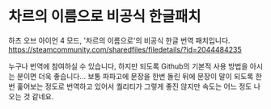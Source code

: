 # 차르의 이름으로 비공식 한글패치
하츠 오브 아이언 4 모드, '차르의 이름으로'의 비공식 한글 번역 패치입니다.
https://steamcommunity.com/sharedfiles/filedetails/?id=2044484235

누구나 번역에 참여하실 수 있습니다, 하지만 되도록 Github의 기본적 사용 방법을 아시는 분이면 더욱 좋습니다...
보통 파파고에 문장을 한번 돌린 뒤에 문장이 말이 되도록 한번 훑어보는 정도로 번역하고 있어서 퀄리티가 그렇게 좋진 않지만 속도는 어느 정도 나오는 것 같네요.
